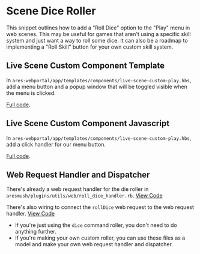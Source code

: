 # Scene Dice Roller

This snippet outlines how to add a "Roll Dice" option to the "Play" menu in web scenes.  This may be useful for games that aren't using a specific skill system and just want a way to roll some dice.  It can also be a roadmap to implementing a "Roll Skill" button for your own custom skill system.

## Live Scene Custom Component Template

In `ares-webportal/app/templates/components/live-scene-custom-play.hbs`, add a menu button and a popup window that will be toggled visible when the menu is clicked.

[Full code](live-scene-custom-play.hbs).

## Live Scene Custom Component Javascript

In `ares-webportal/app/templates/components/live-scene-custom-play.hbs`, add a click handler for our menu button.  

[Full code](live-scene-custom-play.hbs).

## Web Request Handler and Dispatcher

There's already a web request handler for the die roller in `aresmush/plugins/utils/web/roll_dice_handler.rb`.  [View Code](https://github.com/AresMUSH/aresmush/blob/master/plugins/utils/utils.rb#L76)

There's also wiring to connect the `rollDice` web request to the web request handler.  [View Code](https://github.com/AresMUSH/aresmush/blob/master/plugins/utils/web/roll_dice_handler.rb)

* If you're just using the `dice` command roller, you don't need to do anything further.
* If you're making your own custom roller, you can use these files as a model and make your own web request handler and dispatcher.